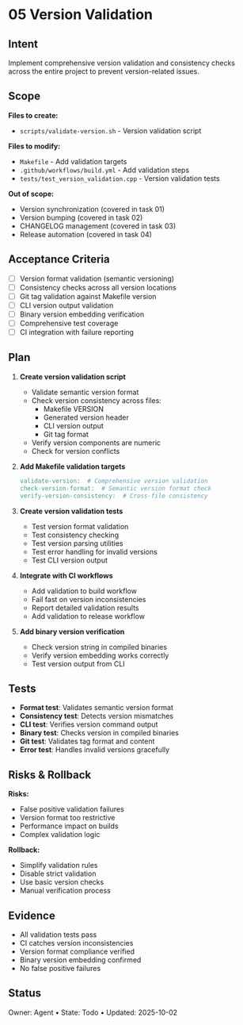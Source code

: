 # 05 Version Validation

## Intent
Implement comprehensive version validation and consistency checks across the entire project to prevent version-related issues.

## Scope
**Files to create:**
- `scripts/validate-version.sh` - Version validation script

**Files to modify:**
- `Makefile` - Add validation targets
- `.github/workflows/build.yml` - Add validation steps
- `tests/test_version_validation.cpp` - Version validation tests

**Out of scope:**
- Version synchronization (covered in task 01)
- Version bumping (covered in task 02)
- CHANGELOG management (covered in task 03)
- Release automation (covered in task 04)

## Acceptance Criteria
- [ ] Version format validation (semantic versioning)
- [ ] Consistency checks across all version locations
- [ ] Git tag validation against Makefile version
- [ ] CLI version output validation
- [ ] Binary version embedding verification
- [ ] Comprehensive test coverage
- [ ] CI integration with failure reporting

## Plan
1. **Create version validation script**
   - Validate semantic version format
   - Check version consistency across files:
     - Makefile VERSION
     - Generated version header
     - CLI version output
     - Git tag format
   - Verify version components are numeric
   - Check for version conflicts

2. **Add Makefile validation targets**
   ```makefile
   validate-version:  # Comprehensive version validation
   check-version-format:  # Semantic version format check
   verify-version-consistency:  # Cross-file consistency
   ```

3. **Create version validation tests**
   - Test version format validation
   - Test consistency checking
   - Test version parsing utilities
   - Test error handling for invalid versions
   - Test CLI version output

4. **Integrate with CI workflows**
   - Add validation to build workflow
   - Fail fast on version inconsistencies
   - Report detailed validation results
   - Add validation to release workflow

5. **Add binary version verification**
   - Check version string in compiled binaries
   - Verify version embedding works correctly
   - Test version output from CLI

## Tests
- **Format test**: Validates semantic version format
- **Consistency test**: Detects version mismatches
- **CLI test**: Verifies version command output
- **Binary test**: Checks version in compiled binaries
- **Git test**: Validates tag format and content
- **Error test**: Handles invalid versions gracefully

## Risks & Rollback
**Risks:**
- False positive validation failures
- Version format too restrictive
- Performance impact on builds
- Complex validation logic

**Rollback:**
- Simplify validation rules
- Disable strict validation
- Use basic version checks
- Manual verification process

## Evidence
- All validation tests pass
- CI catches version inconsistencies
- Version format compliance verified
- Binary version embedding confirmed
- No false positive failures

## Status
Owner: Agent • State: Todo • Updated: 2025-10-02